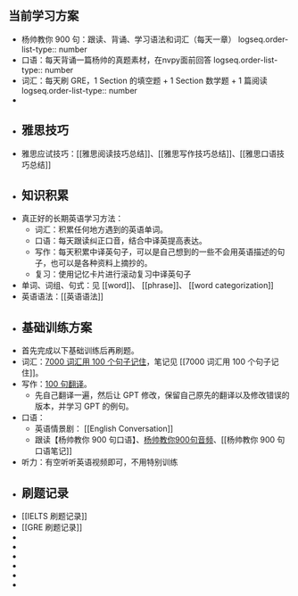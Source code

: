 ## 当前学习方案
- 杨帅教你 900 句：跟读、背诵、学习语法和词汇（每天一章）
  logseq.order-list-type:: number
- 口语：每天背诵一篇杨帅的真题素材，在nvpy面前回答
  logseq.order-list-type:: number
- 词汇：每天刷 GRE，1 Section 的填空题 + 1 Section 数学题 + 1 篇阅读
  logseq.order-list-type:: number
-
- ## 雅思技巧
- 雅思应试技巧：[[雅思阅读技巧总结]]、[[雅思写作技巧总结]]、[[雅思口语技巧总结]]
- ## 知识积累
- 真正好的长期英语学习方法：
	- 词汇：积累任何地方遇到的英语单词。
	- 口语：每天跟读纠正口音，结合中译英提高表达。
	- 写作：每天积累中译英句子，可以是自己想到的一些不会用英语描述的句子，也可以是各种资料上摘抄的。
	- 复习：使用记忆卡片进行滚动复习中译英句子
- 单词、词组、句式：见 [[word]]、 [[phrase]]、 [[word categorization]]
- 英语语法：[[英语语法]]
- ## 基础训练方案
- 首先完成以下基础训练后再刷题。
- 词汇：[7000 词汇用 100 个句子记住](https://www.123pan.com/s/plj7Vv-TA223.html)，笔记见 [[7000 词汇用 100 个句子记住]]。
- 写作：[100 句翻译](https://www.123pan.com/s/plj7Vv-vA223.html)。
	- 先自己翻译一遍，然后让 GPT 修改，保留自己原先的翻译以及修改错误的版本，并学习 GPT 的例句。
- 口语：
	- 英语情景剧： [[English Conversation]]
	- 跟读【杨帅教你 900 句口语】、[杨帅教你900句音频](https://app8tmuj6dd3979.h5.xiaoeknow.com/p/course/column/p_616e23d5e4b0fcb77529d511)、[[杨帅教你 900 句口语笔记]]
- 听力：有空听听英语视频即可，不用特别训练
- ## 刷题记录
- [[IELTS 刷题记录]]
- [[GRE 刷题记录]]
-
-
-
-
-
-